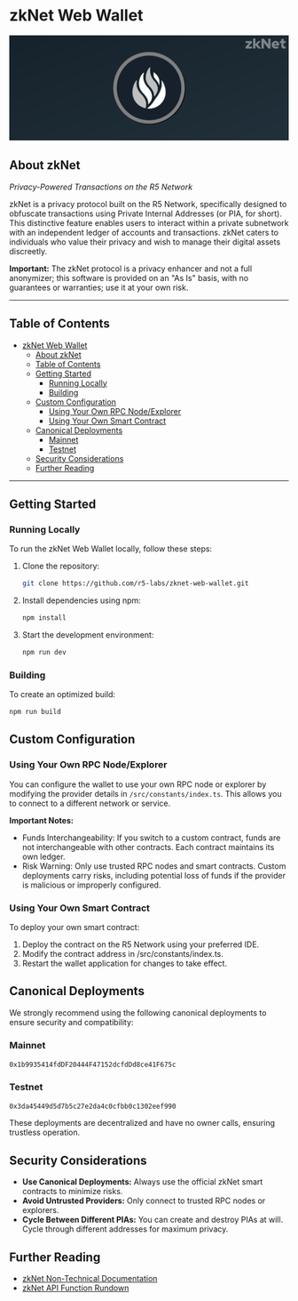 # zkNet Web Wallet

![zkNet](img/zknet-banner.png)

## About zkNet

*Privacy-Powered Transactions on the R5 Network*

zkNet is a privacy protocol built on the R5 Network, specifically designed to obfuscate transactions using Private Internal Addresses (or PIA, for short). This distinctive feature enables users to interact within a private subnetwork with an independent ledger of accounts and transactions. zkNet caters to individuals who value their privacy and wish to manage their digital assets discreetly.

**Important:** The zkNet protocol is a privacy enhancer and not a full anonymizer; this software is provided on an "As Is" basis, with no guarantees or warranties; use it at your own risk.

---

## Table of Contents

- [zkNet Web Wallet](#zknet-web-wallet)
  - [About zkNet](#about-zknet)
  - [Table of Contents](#table-of-contents)
  - [Getting Started](#getting-started)
    - [Running Locally](#running-locally)
    - [Building](#building)
  - [Custom Configuration](#custom-configuration)
    - [Using Your Own RPC Node/Explorer](#using-your-own-rpc-nodeexplorer)
    - [Using Your Own Smart Contract](#using-your-own-smart-contract)
  - [Canonical Deployments](#canonical-deployments)
    - [Mainnet](#mainnet)
    - [Testnet](#testnet)
  - [Security Considerations](#security-considerations)
  - [Further Reading](#further-reading)

---

## Getting Started

### Running Locally

To run the zkNet Web Wallet locally, follow these steps:

1. Clone the repository:
   ```bash
   git clone https://github.com/r5-labs/zknet-web-wallet.git
   ```
2. Install dependencies using npm:
   ```bash
   npm install
   ```
3. Start the development environment:
   ```bash
   npm run dev
   ```

### Building

To create an optimized build:
```bash
npm run build
```

## Custom Configuration

### Using Your Own RPC Node/Explorer

You can configure the wallet to use your own RPC node or explorer by modifying the provider details in `/src/constants/index.ts`. This allows you to connect to a different network or service.

**Important Notes:**
- Funds Interchangeability: If you switch to a custom contract, funds are not interchangeable with other contracts. Each contract maintains its own ledger.
- Risk Warning: Only use trusted RPC nodes and smart contracts. Custom deployments carry risks, including potential loss of funds if the provider is malicious or improperly configured.

### Using Your Own Smart Contract

To deploy your own smart contract:

1. Deploy the contract on the R5 Network using your preferred IDE.
2. Modify the contract address in /src/constants/index.ts.
3. Restart the wallet application for changes to take effect.

## Canonical Deployments

We strongly recommend using the following canonical deployments to ensure security and compatibility:

### Mainnet
```
0x1b9935414fdDF20444F47152dcfdDd8ce41F675c
```

### Testnet
```
0x3da45449d5d7b5c27e2da4c0cfbb0c1302eef990
```

These deployments are decentralized and have no owner calls, ensuring trustless operation.

## Security Considerations

- **Use Canonical Deployments:** Always use the official zkNet smart contracts to minimize risks.
- **Avoid Untrusted Providers:** Only connect to trusted RPC nodes or explorers.
- **Cycle Between Different PIAs:** You can create and destroy PIAs at will. Cycle through different addresses for maximum privacy.

## Further Reading

- [zkNet Non-Technical Documentation](https://docs.r5.network/about-r5/zknet-privacy)
- [zkNet API Function Rundown](https://docs.r5.network/for-developers/zknet-api)
